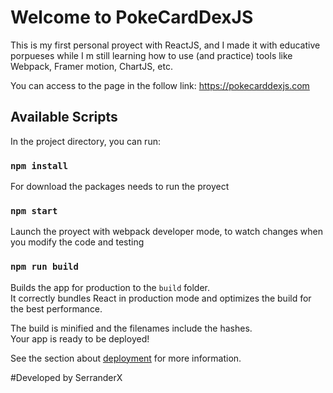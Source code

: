 # Welcome to PokeCardDexJS

This is my first personal proyect with ReactJS, and I made it with educative porpueses while I m still learning how to use (and practice) tools like Webpack, Framer motion, ChartJS, etc.

You can access to the page in the follow link: https://pokecarddexjs.com

## Available Scripts

In the project directory, you can run:

### `npm install`

For download the packages needs to run the proyect


### `npm start`

Launch the proyect with webpack developer mode, to watch changes when you modify the code and testing

### `npm run build`

Builds the app for production to the `build` folder.\
It correctly bundles React in production mode and optimizes the build for the best performance.

The build is minified and the filenames include the hashes.\
Your app is ready to be deployed!

See the section about [deployment](https://facebook.github.io/create-react-app/docs/deployment) for more information.

#Developed by SerranderX

